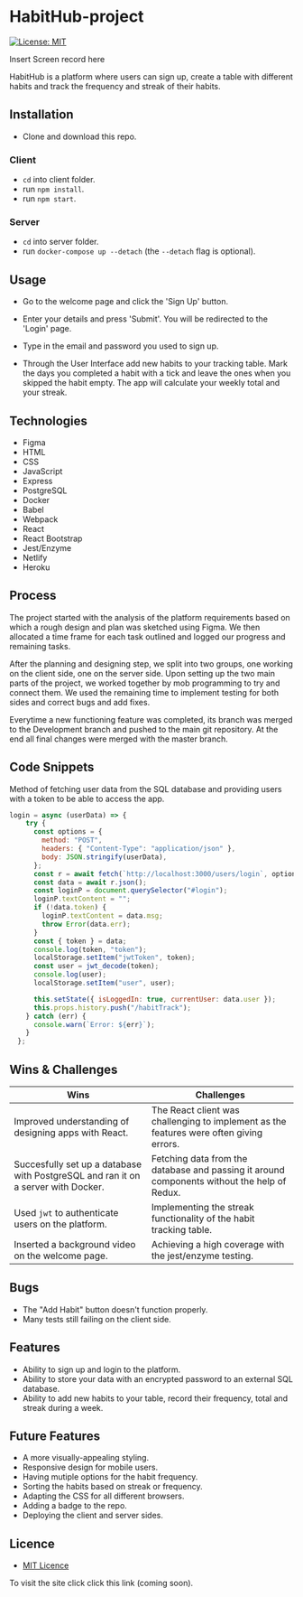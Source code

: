 # HabitHub-project

[![License: MIT](https://img.shields.io/badge/Licence-MIT-green.svg)](https://opensource.org/licenses/MIT)

Insert Screen record here

HabitHub is a platform where users can sign up, create a table with different habits and track the frequency and streak of their habits.

## Installation

* Clone and download this repo.

### Client 

* `cd` into client folder.
* run `npm install`.
* run `npm start`.

### Server

* `cd` into server folder.
* run `docker-compose up --detach` (the `--detach` flag is optional).

## Usage 

* Go to the welcome page and click the 'Sign Up' button.

* Enter your details and press 'Submit'. You will be redirected to the 'Login' page.

* Type in the email and password you used to sign up.

* Through the User Interface add new habits to your tracking table. Mark the days you completed a habit with a tick and leave the ones when you skipped the habit empty. The app will calculate your weekly total and your streak.


## Technologies

* Figma
* HTML
* CSS
* JavaScript
* Express
* PostgreSQL
* Docker
* Babel
* Webpack
* React
* React Bootstrap
* Jest/Enzyme
* Netlify
* Heroku


## Process

The project started with the analysis of the platform requirements based on which a rough design and plan was sketched using Figma. We then allocated a time frame for each task outlined and logged our progress and remaining tasks.

After the planning and designing step, we split into two groups, one working on the client side, one on the server side. Upon setting up the two main parts of the project, we worked together by mob programming to try and connect them. We used the remaining time to implement testing for both sides and correct bugs and add fixes.

Everytime a new functioning feature was completed, its branch was merged to the Development branch and pushed to the main git repository. At the end all final changes were merged with the master branch.

## Code Snippets

Method of fetching user data from the SQL database and providing users with a token to be able to access the app.

```JavaScript
login = async (userData) => {
    try {
      const options = {
        method: "POST",
        headers: { "Content-Type": "application/json" },
        body: JSON.stringify(userData),
      };
      const r = await fetch(`http://localhost:3000/users/login`, options);
      const data = await r.json();
      const loginP = document.querySelector("#login");
      loginP.textContent = "";
      if (!data.token) {
        loginP.textContent = data.msg;
        throw Error(data.err);
      }
      const { token } = data;
      console.log(token, "token");
      localStorage.setItem("jwtToken", token);
      const user = jwt_decode(token);
      console.log(user);
      localStorage.setItem("user", user);

      this.setState({ isLoggedIn: true, currentUser: data.user });
      this.props.history.push("/habitTrack");
    } catch (err) {
      console.warn(`Error: ${err}`);
    }
  };
```

## Wins & Challenges

Wins | Challenges
------------ | -------------
Improved understanding of designing apps with React. | The React client was challenging to implement as the features were often giving errors.
Succesfully set up a database with PostgreSQL and ran it on a server with Docker. | Fetching data from the database and passing it around components without the help of Redux.
Used `jwt` to authenticate users on the platform. | Implementing the streak functionality of the habit tracking table.
Inserted a background video on the welcome page. | Achieving a high coverage with the jest/enzyme testing.

## Bugs

* The "Add Habit" button doesn't function properly.
* Many tests still failing on the client side.

## Features

* Ability to sign up and login to the platform.
* Ability to store your data with an encrypted password to an external SQL database.
* Ability to add new habits to your table, record their frequency, total and streak during a week.

## Future Features

* A more visually-appealing styling.
* Responsive design for mobile users.
* Having mutiple options for the habit frequency.
* Sorting the habits based on streak or frequency.
* Adapting the CSS for all different browsers.
* Adding a badge to the repo.
* Deploying the client and server sides.

## Licence

* [MIT Licence](https://opensource.org/licenses/mit-license.php)

To visit the site click click this link (coming soon).